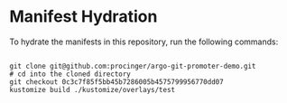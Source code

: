 
# Manifest Hydration

To hydrate the manifests in this repository, run the following commands:

```shell

git clone git@github.com:procinger/argo-git-promoter-demo.git
# cd into the cloned directory
git checkout 0c3c7f85f5bb45b7286005b4575799956770dd07
kustomize build ./kustomize/overlays/test
```